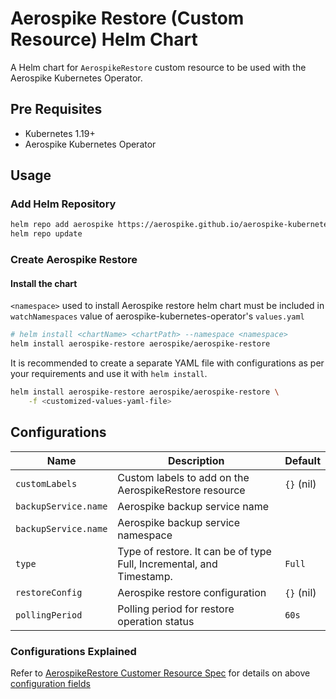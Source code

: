 # Aerospike Restore (Custom Resource) Helm Chart

A Helm chart for `AerospikeRestore` custom resource to be used with the Aerospike Kubernetes Operator.

## Pre Requisites

- Kubernetes 1.19+
- Aerospike Kubernetes Operator

## Usage

### Add Helm Repository

```sh
helm repo add aerospike https://aerospike.github.io/aerospike-kubernetes-enterprise
helm repo update
```

### Create Aerospike Restore

#### Install the chart

`<namespace>` used to install Aerospike restore helm chart must be included in `watchNamespaces` value of
aerospike-kubernetes-operator's `values.yaml`

```sh
# helm install <chartName> <chartPath> --namespace <namespace>
helm install aerospike-restore aerospike/aerospike-restore
```

It is recommended to create a separate YAML file with configurations as per your requirements and use it
with `helm install`.

```sh
helm install aerospike-restore aerospike/aerospike-restore \
    -f <customized-values-yaml-file>
```

## Configurations

| Name                 | Description                                                          | Default    |
|----------------------|----------------------------------------------------------------------|------------|
| `customLabels`       | Custom labels to add on the AerospikeRestore resource                | `{}` (nil) |
| `backupService.name` | Aerospike backup service name                                        |            |
| `backupService.name` | Aerospike backup service namespace                                   |            |
| `type`               | Type of restore. It can be of type Full, Incremental, and Timestamp. | `Full`     |
| `restoreConfig`      | Aerospike restore configuration                                      | `{}` (nil) |
| `pollingPeriod`      | Polling period for restore operation status                          | `60s`      |

### Configurations Explained

[//]: # (TODO: Update below link when the documentation is available.)
Refer
to [AerospikeRestore Customer Resource Spec](https://docs.aerospike.com/cloud/kubernetes/operator/cluster-configuration-settings#spec)
for details on above [configuration fields](#Configurations)
